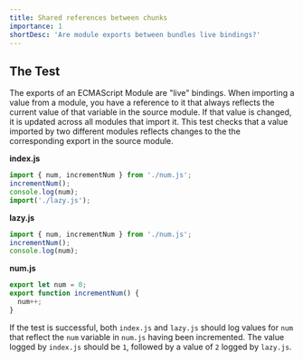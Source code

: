 ```yaml
---
title: Shared references between chunks
importance: 1
shortDesc: 'Are module exports between bundles live bindings?'
---
```


## The Test

The exports of an ECMAScript Module are "live" bindings. When importing a value from a module, you have a reference to it that always reflects the current value of that variable in the source module. If that value is changed, it is updated across all modules that import it. This test checks that a value imported by two different modules reflects changes to the the corresponding export in the source module.

**index.js**

```js
import { num, incrementNum } from './num.js';
incrementNum();
console.log(num);
import('./lazy.js');
```

**lazy.js**

```js
import { num, incrementNum } from './num.js';
incrementNum();
console.log(num);
```

**num.js**

```js
export let num = 0;
export function incrementNum() {
  num++;
}
```

If the test is successful, both `index.js` and `lazy.js` should log values for `num` that reflect the `num` variable in `num.js` having been incremented. The value logged by `index.js` should be `1`, followed by a value of `2` logged by `lazy.js`.
